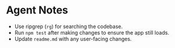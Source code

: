 # Agent Notes

- Use ripgrep (`rg`) for searching the codebase.
- Run `npm test` after making changes to ensure the app still loads.
- Update `readme.md` with any user-facing changes.
